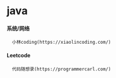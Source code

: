 # java

#### 系统/网络
      小林coding(https://xiaolincoding.com/)

#### Leetcode
      代码随想录(https://programmercarl.com/)
